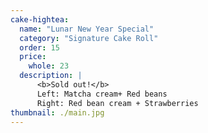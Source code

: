 ```yaml
---
cake-hightea:
  name: "Lunar New Year Special"
  category: "Signature Cake Roll"
  order: 15
  price:
    whole: 23
  description: |
      <b>Sold out!</b>
      Left: Matcha cream+ Red beans
      Right: Red bean cream + Strawberries
thumbnail: ./main.jpg
---
```


